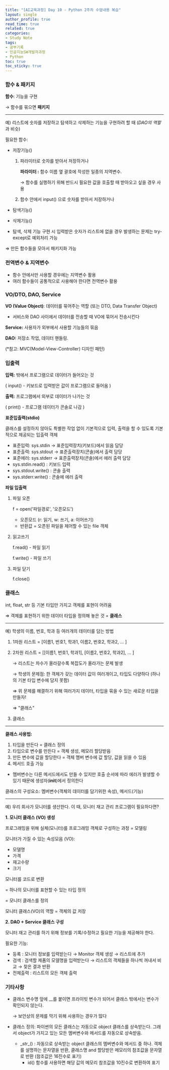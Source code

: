 ```yaml
---
title: "[AI교육과정] Day 10 - Python 2주차 수업내용 복습"
layout: single
author_profile: true
read_time: true
related: true
categories:
- Study Note
tags:
- 공부기록
- 인공지능SW개발자과정
- Python
toc: true
toc_sticky: true
---
```


### 함수 & 패키지

**함수**: 기능을 구현

→ 함수를 묶으면 **패키지**

------

예) 리스트에 숫자를 저장하고  탐색하고 삭제하는 기능을 구현하려 할 때 (*DAO의 역할*과 비슷)

필요한 함수:

- 저장기능()

  1. 파라미터로 숫자를 받아서 저장하거나

     **파라미터 :** 함수 이름 옆 괄호에 작성한 일종의 지역변수.

     → 함수를 실행하기 위해 반드시 필요한 값을 호출할 때 받아오고 싶을 경우 사용

  2. 함수 안에서 input() 으로 숫자를 받아서 저장하거나

- 탐색기능()

- 삭제기능()

- 탐색, 삭제 기능 구현 시 입력받은 숫자가 리스트에 없을 경우 발생하는 문제는 try-except로 예외처리 가능

⇒ 만든 함수들을 모아서 패키지화 가능



### 전역변수 & 지역변수

- 함수 안에서만 사용할 경우에는 지역변수 활용
- 여러 함수들이 공통적으로 사용해야 한다면 전역변수 활용



### **VO/DTO, DAO, Service**

**VO (Value Object)**: 데이터를 묶어주는 역할 (또는 DTO, Data Transfer Object)

- 서비스와 DAO 사이에서 데이터를 전송할 때 VO에 묶어서 전송시킨다

**Service:** 사용자가 외부에서 사용할 기능들의 묶음

**DAO:** 저장소 작업, 데이터 핸들링.

(*참고: MVC(Model-View-Controller) 디자인 패턴)



### **입출력**

**입력:** 밖에서 프로그램으로 데이터가 들어오는 것

( input() - 키보드로 입력받은 값이 프로그램으로 들어옴 )

**출력:** 프로그램에서 외부로 데이터가 나가는 것

( print() - 프로그램 데이터가 콘솔로 나감 )

**표준입출력(stdio)**

클래스를 설정하지 않아도 특별한 작업 없이 기본적으로 입력, 출력을 할 수 있도록 기본적으로 제공되는 입출력 객체

- 표준입력: sys.stdin → 표준입력장치(키보드)에서 읽음 담당
- 표준출력: sys.stdout → 표준출력장치(콘솔)에서 출력 담당
- 표준에러: sys.stderr → 표준출력장치(콘솔)에서 에러 출력 담당
- sys.stdin.read() : 키보드 입력
- sys.stdout.write() : 콘솔 출력
- sys.stderr.write() : 콘솔에 에러 출력

**파일 입출력**

1. 파일 오픈

   f = open('파일경로', '오픈모드')

   - 오픈모드 (r: 읽기, w: 쓰기, a: 이어쓰기)
   - 반환값 = 오픈된 파일을 제어할 수 있는 file 객체

2. 읽고쓰기

   f.read() - 파일 읽기

   f.write() - 파일 쓰기

3. 파일 닫기

   f.close()



### **클래스**

int, float, str 등 기본 타입만 가지고 객체를 표현이 어려움

⇒ 객체를 표현하기 위한 데이터 타입을 정의해 놓은 것 = **클래스**

------

예) 학생의 이름, 번호, 학과 등 여러개의 데이터를 담는 방법

1. 1차원 리스트 = [이름1, 번호1, 학과1, 이름2, 번호2, 학과2, ... ]

2. 2차원 리스트 = [[이름1, 번호1, 학과1], [이름2, 번호2, 학과2], ... ]

   → 리스트는 차수가 올라갈수록 복잡도가 올라가는 문제 발생

   → 학생의 문제점: 한 객체가 갖는 데이터 값이 여러개이고, 타입도 다양하다 (하나의 기본 타입 변수에 담지 못함)

   ⇒ 위 문제를 해결하기 위해 여러가지 데이터, 타입을 묶을 수 있는 새로운 타입을 만들자!

   ⇒ "클래스"

3. 클래스

------

**클래스 사용법:**

1. 타입을 만든다 = 클래스 정의
2. 타입으로 변수를 만든다 = 객체 생성, 메모리 할당받음
3. 만든 변수에 값을 할당한다 = 객체 멤버 변수에 값 할당, 값을 읽을 수 있음
4. 메서드 호출 가능

- 멤버변수는 다른 메서드에서도 만들 수 있지만 호출 순서에 따라 에러가 발생할 수 있기 때문에 생성자(**init**)에서 정의한다

클래스의 구성요소: 멤버변수(객체의 데이터를 담기위한 속성), 메서드(기능)

------

예) 우리 회사가 모니터를 생산한다. 이 때, 모니터 재고 관리 프로그램이 필요하다면?

**1. 모니터 클래스 (VO) 생성**

프로그래밍을 위해 실체(모니터)를 프로그래밍 객체로 구성하는 과정 = 모델링

모니터가 가질 수 있는 속성모음 (VO):

- 모델명
- 가격
- 재고수량
- 크기

모니터를 코드로 변환

= 하나의 모니터를 표현할 수 있는 타입 정의

= 모니터 클래스를 정의

모니터 클래스(VO)의 역할 = 객체의 값 저장

**2. DAO + Service 클래스 구성**

모니터 재고 관리를 하기 위해 정보를 기록/수정하고 필요한 기능을 제공해야 한다.

필요한 기능:

- 등록 : 모니터 정보를 입력받는다 → Monitor 객체 생성 → 리스트에 추가
- 검색 : 검색할 제품의 모델명을 입력받는다 → 리스트의 객체들을 하나씩 꺼내서 비교 → 찾은 결과 반환
- 전체출력 : 리스트의 모든 객체 출력



### **기타사항**

- 클래스 변수명 앞에 __를 붙이면 프라이빗 변수가 되어서 클래스 밖에서는 변수가 확인되지 않는다.

  → 보안상의 문제를 막기 위해 사용하는 경우가 많다

- 클래스 정의: 파이썬의 모든 클래스는 자동으로 object 클래스를 상속받는다. 그래서 object가 가지고 있는 모든 멤버변수와 메서드를 자동으로 상속받음.

  - \__str__() : 자동으로 상속받는 object 클래스의 멤버변수와 메서드 중 하나. 객체를 설명하는 문자열을 반환, 클래스명 and 할당받은 메모리의 참조값을 문자열로 반환 (참조값은 16진수로 표기)
    - id() 함수를 사용하면 해당 값의 메모리 참조값을 10진수로 변환하여 표기

